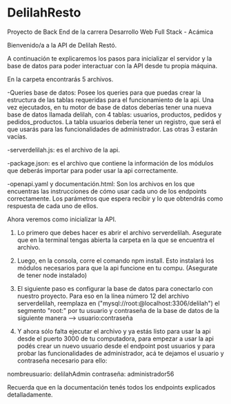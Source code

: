 # DelilahResto
Proyecto de Back End de la carrera Desarrollo Web Full Stack - Acámica

Bienvenido/a a la API de Delilah Restó.

A continuación te explicaremos los pasos para inicializar el servidor y la base de datos para poder interactuar con la 
API desde tu propia máquina. 

En la carpeta encontrarás 5 archivos. 

-Queries base de datos: Posee los queries para que puedas crear la estructura de las tablas 
requeridas para el funcionamiento de la api. Una vez ejecutados, en tu motor de base de datos deberías tener
una nueva base de datos llamada delilah, con 4 tablas: usuarios, productos, pedidos y pedidos_productos. La tabla usuarios 
debería tener un registro, que será el que usarás para las funcionalidades de administrador. Las otras 3 estarán vacías.

-serverdelilah.js: es el archivo de la api. 

-package.json: es el archivo que contiene la información de los módulos que deberás importar para poder usar la api
correctamente.

-openapi.yaml y documentación.html: Son los archivos en los que encuentras las instrucciones de cómo usar cada uno
de los endpoints correctamente. Los parámetros que espera recibir y lo que obtendrás como respuesta de cada uno de ellos. 

Ahora veremos como inicializar la API.

1. Lo primero que debes hacer es abrir el archivo serverdelilah. Asegurate que en la terminal tengas abierta la carpeta
en la que se encuentra el archivo.

2. Luego, en la consola, corre el comando npm install. Esto instalará los módulos necesarios para que la api funcione en 
tu compu. (Asegurate de tener node instalado)

3. El siguiente paso es configurar la base de datos para conectarlo con nuestro proyecto. Para eso en la línea número
12 del archivo serverdelilah, reemplaza en ("mysql://root:@localhost:3306/delilah") el segmento "root:" por tu 
usuario y contraseña de la base de datos de la siguiente manera --> usuario:contraseña

4. Y ahora sólo falta ejecutar el archivo y ya estás listo para usar la api desde el puerto 3000 de tu computadora,
para empezar a usar la api podés crear un nuevo usuario desde el endpoint post usuarios y para probar las funcionalidades
de administrador, acá te dejamos el usuario y contraseña necesario para ello:

nombreusuario: delilahAdmin
contraseña: administrador56

Recuerda que en la documentación tenés todos los endpoints explicados detalladamente.
